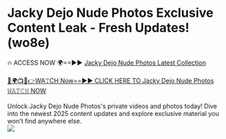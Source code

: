 # Jacky Dejo Nude Photos Exclusive Content Leak - Fresh Updates! (wo8e)

🔥 ACCESS NOW 🌍==►► <a href="https://tinyurl.com/2mz8nhtm" rel="nofollow">Jacky Dejo Nude Photos Latest Collection</a>
<br><br>
[🔴🌍📺📱👉WA𝚃CH Now==►► CLICK HERE TO Jacky Dejo Nude Photos 𝚆𝙰𝚃𝙲𝙷 NOW](https://tinyurl.com/2mz8nhtm)
<br><br>
Unlock Jacky Dejo Nude Photos's private videos and photos today! Dive into the newest 2025 content updates and explore exclusive material you won’t find anywhere else.
<br>
<a href="https://tinyurl.com/2mz8nhtm" rel="nofollow" data-target="animated-image.originalLink"><img src="https://camo.githubusercontent.com/8a4f000d20f83aca3bf7ec5f350d767afa0574a8a352519fd8cfa583a6f93a33/68747470733a2f2f692e696d6775722e636f6d2f644a486b345a712e676966" data-canonical-src="https://i.imgur.com/dJHk4Zq.gif" style="max-width: 100%; display: inline-block;" data-target="animated-image.originalImage"></a>
<br>
